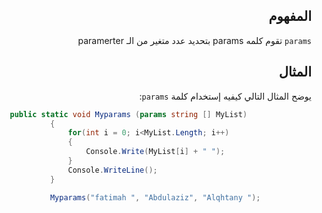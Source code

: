 <div dir="rtl">



## المفهوم 

`params`
تقوم كلمه params بتحديد عدد متغير من الـ paramerter 
 
## المثال
يوضح المثال التالي كيفيه إستخدام كلمة `params`:
</div>

```C#
   public static void Myparams (params string [] MyList)
            {
                for(int i = 0; i<MyList.Length; i++)
                {
                    Console.Write(MyList[i] + " ");
                }
                Console.WriteLine();
            }

            Myparams("fatimah ", "Abdulaziz", "Alqhtany ");

```
